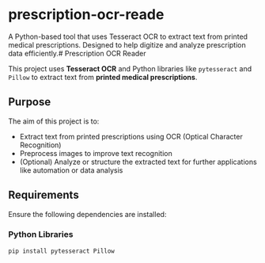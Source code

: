 # prescription-ocr-reade
A Python-based tool that uses Tesseract OCR to extract text from printed medical prescriptions. Designed to help digitize and analyze prescription data efficiently.# Prescription OCR Reader

This project uses **Tesseract OCR** and Python libraries like `pytesseract` and `Pillow` to extract text from **printed medical prescriptions**.

## Purpose

The aim of this project is to:
- Extract text from printed prescriptions using OCR (Optical Character Recognition)
- Preprocess images to improve text recognition
- (Optional) Analyze or structure the extracted text for further applications like automation or data analysis

## Requirements

Ensure the following dependencies are installed:

### Python Libraries
```bash
pip install pytesseract Pillow

